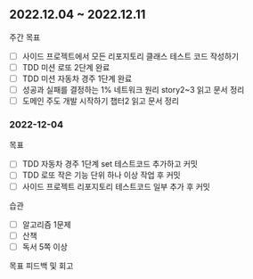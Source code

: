 ## 2022.12.04 ~ 2022.12.11
주간 목표
- [ ] 사이드 프로젝트에서 모든 리포지토리 클래스 테스트 코드 작성하기
- [ ] TDD 미션 로또 2단계 완료
- [ ] TDD 미션 자동차 경주 1단계 완료
- [ ] 성공과 실패를 결정하는 1% 네트워크 원리 story2~3 읽고 문서 정리
- [ ] 도메인 주도 개발 시작하기 챕터2 읽고 문서 정리

### 2022-12-04
목표
- [ ] TDD 자동차 경주 1단계 set 테스트코드 추가하고 커밋
- [ ] TDD 로또 작은 기능 단위 하나 이상 작업 후 커밋
- [ ] 사이드 프로젝트 리포지토리 테스트코드 일부 추가 후 커밋

습관
- [ ] 알고리즘 1문제
- [ ] 산책
- [ ] 독서 5쪽 이상

목표 피드백 및 회고